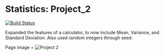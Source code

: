 # Statistics: Project_2
[![Build Status](https://www.travis-ci.com/ajnjit/Project_1.svg?branch=Project_2)](https://www.travis-ci.com/ajnjit/Project_1)

Expanded the features of a calculator, to now include Mean, Variance, and Standard Deviation. Also used random integers through seed.

Page image = ![Project 2](https://user-images.githubusercontent.com/85362067/125709429-a7169609-3133-4ba2-810b-e2d016f2c479.png)



